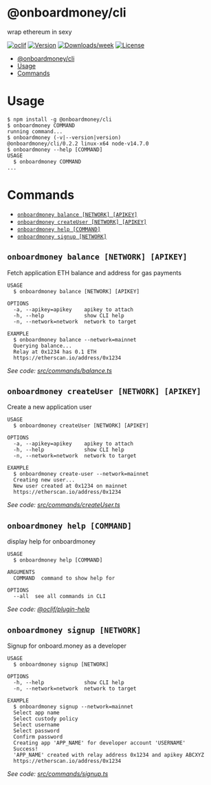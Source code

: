 # @onboardmoney/cli

wrap ethereum in sexy

[![oclif](https://img.shields.io/badge/cli-oclif-brightgreen.svg)](https://oclif.io)
[![Version](https://img.shields.io/npm/v/@onboardmoney/cli.svg)](https://npmjs.org/package/@onboardmoney/cli)
[![Downloads/week](https://img.shields.io/npm/dw/@onboardmoney/cli.svg)](https://npmjs.org/package/@onboardmoney/cli)
[![License](https://img.shields.io/npm/l/@onboardmoney/cli.svg)](https://github.com/onboardmoney/onboard.money/blob/master/package.json)

<!-- toc -->
* [@onboardmoney/cli](#onboardmoneycli)
* [Usage](#usage)
* [Commands](#commands)
<!-- tocstop -->

# Usage

<!-- usage -->
```sh-session
$ npm install -g @onboardmoney/cli
$ onboardmoney COMMAND
running command...
$ onboardmoney (-v|--version|version)
@onboardmoney/cli/0.2.2 linux-x64 node-v14.7.0
$ onboardmoney --help [COMMAND]
USAGE
  $ onboardmoney COMMAND
...
```
<!-- usagestop -->

# Commands

<!-- commands -->
* [`onboardmoney balance [NETWORK] [APIKEY]`](#onboardmoney-balance-network-apikey)
* [`onboardmoney createUser [NETWORK] [APIKEY]`](#onboardmoney-createuser-network-apikey)
* [`onboardmoney help [COMMAND]`](#onboardmoney-help-command)
* [`onboardmoney signup [NETWORK]`](#onboardmoney-signup-network)

## `onboardmoney balance [NETWORK] [APIKEY]`

Fetch application ETH balance and address for gas payments

```
USAGE
  $ onboardmoney balance [NETWORK] [APIKEY]

OPTIONS
  -a, --apikey=apikey    apikey to attach
  -h, --help             show CLI help
  -n, --network=network  network to target

EXAMPLE
  $ onboardmoney balance --network=mainnet
  Querying balance...
  Relay at 0x1234 has 0.1 ETH
  https://etherscan.io/address/0x1234
```

_See code: [src/commands/balance.ts](https://github.com/onboardmoney/onboard.money/blob/v0.2.2/src/commands/balance.ts)_

## `onboardmoney createUser [NETWORK] [APIKEY]`

Create a new application user

```
USAGE
  $ onboardmoney createUser [NETWORK] [APIKEY]

OPTIONS
  -a, --apikey=apikey    apikey to attach
  -h, --help             show CLI help
  -n, --network=network  network to target

EXAMPLE
  $ onboardmoney create-user --network=mainnet
  Creating new user...
  New user created at 0x1234 on mainnet
  https://etherscan.io/address/0x1234
```

_See code: [src/commands/createUser.ts](https://github.com/onboardmoney/onboard.money/blob/v0.2.2/src/commands/createUser.ts)_

## `onboardmoney help [COMMAND]`

display help for onboardmoney

```
USAGE
  $ onboardmoney help [COMMAND]

ARGUMENTS
  COMMAND  command to show help for

OPTIONS
  --all  see all commands in CLI
```

_See code: [@oclif/plugin-help](https://github.com/oclif/plugin-help/blob/v3.2.0/src/commands/help.ts)_

## `onboardmoney signup [NETWORK]`

Signup for onboard.money as a developer

```
USAGE
  $ onboardmoney signup [NETWORK]

OPTIONS
  -h, --help             show CLI help
  -n, --network=network  network to target

EXAMPLE
  $ onboardmoney signup --network=mainnet
  Select app name
  Select custody policy
  Select username
  Select password
  Confirm password
  Creating app 'APP_NAME' for developer account 'USERNAME'
  Success!
  'APP_NAME' created with relay address 0x1234 and apikey ABCXYZ
  https://etherscan.io/address/0x1234
```

_See code: [src/commands/signup.ts](https://github.com/onboardmoney/onboard.money/blob/v0.2.2/src/commands/signup.ts)_
<!-- commandsstop -->
